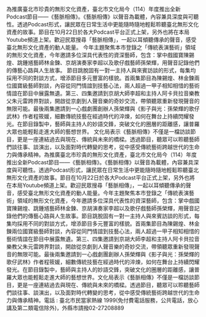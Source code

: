 為推廣臺北市珍貴的無形文化資產，臺北市文化局今（114）年度推出全新Podcast節目——《藝脈相傳》。《藝脈相傳》以聲音為載體，內容兼具深度與可聽性。透過Podcast形式，讓民眾在日常生活中更能隨時隨地輕鬆聆聽臺北無形文化資產的故事。節目在10月22日於各大Podcast平台正式上架，另外也將在本局Youtube頻道上架。歡迎民眾搜尋「藝脈相傳」，一起以耳傾聽傳承的聲音，感受臺北無形文化資產的動人能量。 今年主題聚焦本市登錄之「傳統表演藝術」領域的無形文化資產，今年邀請多位深具代表性的資深藝師，包含：掌中戲國寶陳錫煌、跳鍾馗藝師林金鍊、京胡演奏家李超以及歌仔戲藝師孫榮輝，用聲音記錄他們的傳藝心路與人生故事。 節目跳脫固有一對一主持人與來賓訪談的形式，每集均採用不同的對談方式，增添節目多元豐富的樣貌。首兩集節目為陳錫煌、林金鍊兩位國寶級藝師對談，內容從同門情誼到技藝心法，兩人超過一甲子相知相惜的藝術情誼在節目中展露無遺。第三、四集邀請到京胡大師李超和主持人阿卡貝拉音樂教父朱元雷跨界對談，開啟從京劇到人聲音樂的奇妙交流，帶領聽眾重新發現聲音的無限可能。最後兩集邀請到一心戲劇團創辦人孫榮輝與《影子與光：孫榮輝的歌仔武林》作者程筱媛，細數傳統技藝在經過時代的淬煉，如何在舞台上持續閃耀發光。在節目錄製中，藝師與主持人的妙語交鋒，突破文化的圈層的距離感，讓普羅大眾也能輕鬆走進大師的藝想世界。 文化局表示《藝脈相傳》不僅是一檔訪談節目，更是一座連結過去與現在、傳統與未來的橋樑。透過節目，聽眾可以聆聽藝師們談往事、談演出，以及面對時代轉變的思考，從中感受傳統藝術跨越世代的生命力與傳承精神。為推廣臺北市珍貴的無形文化資產，臺北市文化局今（114）年度推出全新Podcast節目——《藝脈相傳》。《藝脈相傳》以聲音為載體，內容兼具深度與可聽性。透過Podcast形式，讓民眾在日常生活中更能隨時隨地輕鬆聆聽臺北無形文化資產的故事。節目在10月22日於各大Podcast平台正式上架，另外也將在本局Youtube頻道上架。歡迎民眾搜尋「藝脈相傳」，一起以耳傾聽傳承的聲音，感受臺北無形文化資產的動人能量。今年主題聚焦本市登錄之「傳統表演藝術」領域的無形文化資產，今年邀請多位深具代表性的資深藝師，包含：掌中戲國寶陳錫煌、跳鍾馗藝師林金鍊、京胡演奏家李超以及歌仔戲藝師孫榮輝，用聲音記錄他們的傳藝心路與人生故事。節目跳脫固有一對一主持人與來賓訪談的形式，每集均採用不同的對談方式，增添節目多元豐富的樣貌。首兩集節目為陳錫煌、林金鍊兩位國寶級藝師對談，內容從同門情誼到技藝心法，兩人超過一甲子相知相惜的藝術情誼在節目中展露無遺。第三、四集邀請到京胡大師李超和主持人阿卡貝拉音樂教父朱元雷跨界對談，開啟從京劇到人聲音樂的奇妙交流，帶領聽眾重新發現聲音的無限可能。最後兩集邀請到一心戲劇團創辦人孫榮輝與《影子與光：孫榮輝的歌仔武林》作者程筱媛，細數傳統技藝在經過時代的淬煉，如何在舞台上持續閃耀發光。在節目錄製中，藝師與主持人的妙語交鋒，突破文化的圈層的距離感，讓普羅大眾也能輕鬆走進大師的藝想世界。文化局表示《藝脈相傳》不僅是一檔訪談節目，更是一座連結過去與現在、傳統與未來的橋樑。透過節目，聽眾可以聆聽藝師們談往事、談演出，以及面對時代轉變的思考，從中感受傳統藝術跨越世代的生命力與傳承精神。電話 : 臺北市民當家熱線 1999(免付費電話服務，公共電話，放心講及第二類電信除外)，外縣市請撥02-27208889